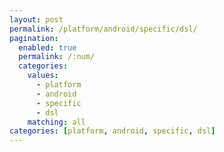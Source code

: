 ```yaml
---
layout: post
permalink: /platform/android/specific/dsl/
pagination: 
  enabled: true
  permalink: /:num/
  categories:
    values:
      - platform
      - android
      - specific
      - dsl
    matching: all
categories: [platform, android, specific, dsl]
---
```


